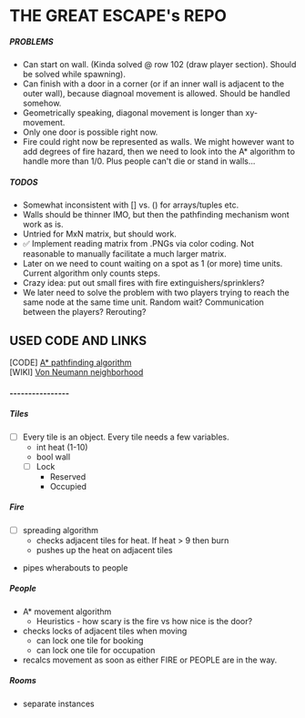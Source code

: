 # THE GREAT ESCAPE's REPO

##### PROBLEMS
- Can start on wall. (Kinda solved @ row 102 (draw player section). Should be solved while spawning).
- Can finish with a door in a corner (or if an inner wall is adjacent to the outer wall), because diagnoal movement is allowed. Should be handled somehow.
- Geometrically speaking, diagonal movement is longer than xy-movement.
- Only one door is possible right now.
- Fire could right now be represented as walls. We might however want to add degrees of fire hazard, then we need to look into the A* algorithm to handle more than 1/0. Plus people can't die or stand in walls...

##### TODOS
- Somewhat inconsistent with [] vs. () for arrays/tuples etc.
- Walls should be thinner IMO, but then the pathfinding mechanism wont work as is.
- Untried for MxN matrix, but should work.
- :white_check_mark: Implement reading matrix from .PNGs via color coding. Not reasonable to manually facilitate a much larger matrix.
- Later on we need to count waiting on a spot as 1 (or more) time units. Current algorithm only counts steps.
- Crazy idea: put out small fires with fire extinguishers/sprinklers?
- We later need to solve the problem with two players trying to reach the same node at the same time unit. Random wait? Communication between the players? Rerouting?


## USED CODE AND LINKS
[CODE] [A* pathfinding algorithm](http://code.activestate.com/recipes/578919-python-a-pathfinding-with-binary-heap/)  
[WIKI] [Von Neumann neighborhood](https://en.wikipedia.org/wiki/Von_Neumann_neighborhood)


#### ---------------- ####


##### Tiles
- [ ] Every tile is an object. Every tile needs a few variables.
	- int heat (1-10)
	- bool wall
	- [ ] Lock
		- Reserved
		- Occupied

##### Fire
- [ ] spreading algorithm
	- checks adjacent tiles for heat. If heat > 9 then burn
	- pushes up the heat on adjacent tiles
- pipes wherabouts to people

##### People
- A\* movement algorithm
	- Heuristics - how scary is the fire vs how nice is the door?
- checks locks of adjacent tiles when moving
	- can lock one tile for booking
	-	can lock one tile for occupation
- recalcs movement as soon as either FIRE or PEOPLE are in the way. 


##### Rooms
- separate instances

